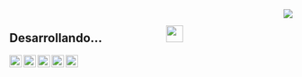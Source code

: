 
<img align='right' src="https://github-readme-stats.vercel.app/api?username=bajodelresca&show_icons=true&theme=algolia" atl="bajodelresca"/>

## Desarrollando...&nbsp;&nbsp;&nbsp;&nbsp;&nbsp;&nbsp;&nbsp;&nbsp;&nbsp;&nbsp;&nbsp;&nbsp;&nbsp;&nbsp;&nbsp;&nbsp;&nbsp;&nbsp;&nbsp;&nbsp;&nbsp;&nbsp;&nbsp;<img src="https://media.giphy.com/media/UVG0BN8TOMKkPOJS6e/giphy.gif" width="30px">



<a href="https://github.com/bajodelresca">
  <img align="left" alt="bajodelresca Github" target="_blank" width="22px" src="https://cdn.jsdelivr.net/npm/simple-icons@v3/icons/github.svg" />
</a>

<a href="https://www.linkedin.com/in/adrián-manuel-reina-morales-457876205">
  <img align="left" alt="Adrián Linkedin" target="_blank" width="22px" src="https://cdn.jsdelivr.net/npm/simple-icons@v3/icons/linkedin.svg" />
</a>



<a href="mailto:reina.adrian898@gmail.com">
  <img align="left" alt="Adrián email" target="_blank" width="22px" src="https://cdn.jsdelivr.net/npm/simple-icons@v3/icons/gmail.svg" />
</a>

<a href="https://www.instagram.com/adrii_898/">
  <img align="left" alt="Adrián Instagram" target="_blank" width="22px" src="https://cdn.jsdelivr.net/npm/simple-icons@v3/icons/instagram.svg" />
</a>

<a href="https://twitter.com/adrii898">
  <img align="left" alt="Adrian Reina Twitter" target="_blank" width="22px" src="https://cdn.jsdelivr.net/npm/simple-icons@v3/icons/twitter.svg" />
</a>
